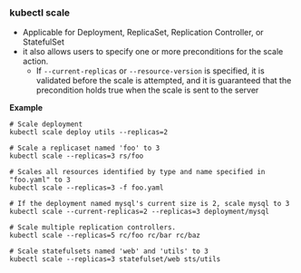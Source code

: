 ### kubectl scale

- Applicable for Deployment, ReplicaSet, Replication Controller, or StatefulSet
- it also allows users to specify one or more preconditions for the scale action.
    - If `--current-replicas` or `--resource-version` is specified, it is validated before the scale is attempted, and it is guaranteed that the precondition holds true when the scale is sent to the server

**Example**
```
# Scale deployment
kubectl scale deploy utils --replicas=2

# Scale a replicaset named 'foo' to 3
kubectl scale --replicas=3 rs/foo

# Scales all resources identified by type and name specified in "foo.yaml" to 3
kubectl scale --replicas=3 -f foo.yaml

# If the deployment named mysql's current size is 2, scale mysql to 3
kubectl scale --current-replicas=2 --replicas=3 deployment/mysql

# Scale multiple replication controllers.
kubectl scale --replicas=5 rc/foo rc/bar rc/baz

# Scale statefulsets named 'web' and 'utils' to 3
kubectl scale --replicas=3 statefulset/web sts/utils
```